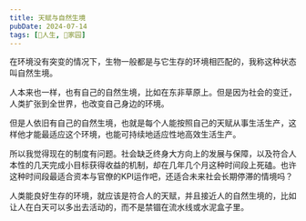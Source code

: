 ```yaml
---
title: 天赋与自然生境
pubDate: 2024-07-14
tags: [💖人生, 🏡家园]
---
```


在环境没有突变的情况下，生物一般都是与它生存的环境相匹配的，我称这种状态叫自然生境。

人本来也一样，也有自己的自然生境，比如在东非草原上。但是因为社会的变迁，人类扩张到全世界，也改变自己身边的环境。

但是人依旧有自己的自然生境，也就是每个人能按照自己的天赋从事生活生产，这样他才能最适应这个环境，也能可持续地适应性地高效生活生产。

所以我觉得现在的制度有问题。社会缺乏终身大方向上的发展与保障，以及符合人本性的几天完成小目标获得收益的机制，却在几年几个月这种时间段上死磕。也许这种时间段最适合资本与官僚的KPI运作吧，还适合未来社会长期停滞的情境吗？

人类能良好生存的环境，就应该是符合人的天赋，并且接近人的自然生境的，比如让人在白天可以多出去活动的，而不是禁锢在流水线或水泥盒子里。

